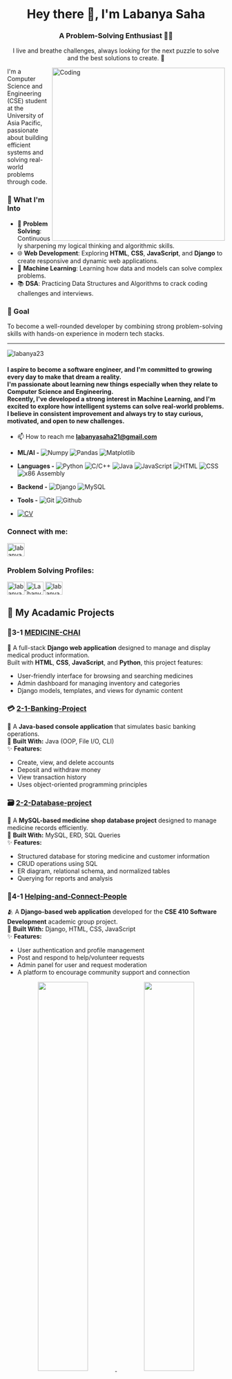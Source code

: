 <!--[![MasterHead](https://www.mtu.edu/cs/undergraduate/software/what/images/software-engineering-banner2400.jpg)-->
<!--h1 align="center">Hi 👋, I'm Labanya Saha</h1>
<h3 align="center">I am passoniate about Problem Solving</h3-->
<!--<h2 align="center">Learn to try new thing.Still try to develop MYSELF;I have dream to become a SOFTWARE ENGINEER</h2>-->
<h1 align="center">Hey there 👋, I'm Labanya Saha</h1>
<h3 align="center">A Problem-Solving Enthusiast 🧠💡</h3>
<p align="center">I live and breathe challenges, always looking for the next puzzle to solve and the best solutions to create. 🚀</p>

<img align="right" alt="Coding" width="400" src="https://i.pinimg.com/originals/e7/26/c7/e726c74ac081eed50feee1433d12c998.gif">
<!--<h1 align="left"> I LOVE TO PROGRAMMING.STILL PACTICING IT</h1>
<h4 align="left">Problem Solver</h4>
-->
<!--h4 align="left">I am studying Computer Science and Engineering (CSE) at the University of Asia Pacific. I am interested in problem-solving and want to develop my logical skills.<br> Also, nowadays I have found an interest in HTML, CSS,Django,Machine Learning,DSA,JS</h4-->
I'm a Computer Science and Engineering (CSE) student at the University of Asia Pacific, passionate about building efficient systems and solving real-world problems through code.

### 🧠 What I'm Into
- 🚀 **Problem Solving**: Continuously sharpening my logical thinking and algorithmic skills.
- 🌐 **Web Development**: Exploring **HTML**, **CSS**, **JavaScript**, and **Django** to create responsive and dynamic web applications.
- 🤖 **Machine Learning**: Learning how data and models can solve complex problems.
- 📚 **DSA**: Practicing Data Structures and Algorithms to crack coding challenges and interviews.

### 🎯 Goal
To become a well-rounded developer by combining strong problem-solving skills with hands-on experience in modern tech stacks.

---

<p align="left"> <img src="https://komarev.com/ghpvc/?username=labanya23&label=Profile%20views&color=0e75b6&style=flat" alt="labanya23" /> </p>
<!--<h4 align="left">I have a dream to become a software engineer.</h4>-->
<!--h4 align="left">I have a dream to become a software engineer.<br>I want to develop myself by following the path of my dreams.<br> I always try to learn new things, especially if it is related to the field of Computer Science and Engineering.</h4-->
<h4 align="left">
  I aspire to become a <strong>software engineer</strong>, and I'm committed to growing every day to make that dream a reality.<br>
  I'm passionate about learning new things especially when they relate to <strong>Computer Science and Engineering</strong>.<br>
  Recently, I've developed a strong interest in <strong>Machine Learning</strong>, and I'm excited to explore how intelligent systems can solve real-world problems.<br>
  I believe in consistent improvement and always try to stay curious, motivated, and open to new challenges.
</h4>

<!--
<br> I want to develop myself by following the path of my dreams.<br> I always try to learn new things, especially if it is related to the field of Computer Science and Engineering.</h4>-->

<!--
<p align="left"> <a href="https://github.com/ryo-ma/github-profile-trophy"><img src="https://github-profile-trophy.vercel.app/?username=labanya23" alt="labanya23" /></a> </p>
-->
- 📫 How to reach me **labanyasaha21@gmail.com**

- **ML/AI -**
![Numpy](https://img.shields.io/static/v1?&message=Numpy&color=658cf0&logo=numpy&logoColor=FFFFFF&label=)
 ![Pandas](https://img.shields.io/static/v1?&message=Pandas&color=0a2c82&logo=pandas&logoColor=FFFFFF&label=)
 ![Matplotlib](https://img.shields.io/static/v1?&message=Matplotlib&color=0e5fa1&logo=plotly&logoColor=FF6F00&label=)
- **Languages -**
  ![Python](https://img.shields.io/static/v1?&message=Python&color=176587&logo=python&logoColor=f5f589&label=&)
![C/C++](https://img.shields.io/badge/C%2FC%2B%2B-00599C?style=flat&logo=c%2B%2B&logoColor=white)
 ![Java](https://img.shields.io/static/v1?&message=Java&color=c93618&logo=Java&label=)
![JavaScript](https://img.shields.io/static/v1?&message=JavaScript&color=000000&logo=javascript&label=)
![HTML](https://img.shields.io/badge/HTML5-E34F26?style=flat&logo=html5&logoColor=white)
 ![CSS](https://img.shields.io/badge/CSS-1572B6?style=flat&logo=css3&logoColor=white)
![x86 Assembly](https://img.shields.io/badge/x86%20Assembly-000000?style=flat&logo=assemblyscript&logoColor=white)
- **Backend -**
![Django](https://img.shields.io/static/v1?&message=Django&color=2c4a37&logo=Django&label=)
![MySQL](https://img.shields.io/static/v1?&message=MySQL&color=5699cc&logo=MySQL&logoColor=FFFFFF&label=)
- **Tools -**
![Git](https://img.shields.io/static/v1?&message=Git&color=F05032&logo=Git&logoColor=FFFFFF&label=)
![Github](https://img.shields.io/static/v1?&message=Github&color=000000&logo=github&logoColor=FFFFFF&label=)

- [![CV](https://img.shields.io/badge/View%20CV-PDF-blue)](https://github.com/Labanya23/labanya-saha-portfolio.git)
<!--p align="left"
<a href="https://github.com/absmahi01">
 <!-- <img height="160em" src="https://github-readme-stats-eight-theta.vercel.app/api?username=absmahi01&show_icons=true&theme=algolia&include_all_commits=true&count_private=true"/>-->
  <!--img height="160em" src="https://github-readme-stats.vercel.app/api/top-langs?username=labanya23&show_icons=true&locale=en&layout=compact" alt="labanya23" />
  <!--<img height="160em" src="https://github-readme-stats-eight-theta.vercel.app/api/top-langs/?username=absmahi01&layout=compact&langs_count=8&theme=algolia"/>-->
  <!--img height="160em" src="https://github-readme-stats.vercel.app/api?username=labanya23&show_icons=true&locale=en" alt="labanya23" />
</a>
</p-->


  
<!--
- https://lightoj.com/user/21201059
- https://toph.co/u/user.5203
- https://www.beecrowd.com.br/judge/en/profile/614100
- https://www.linkedin.com/in/labanya-saha-60642127a/
- https://www.stopstalk.com/user/profile/labanya25
- https://www.hackerrank.com/profile/labanyasaha21
- https://atcoder.jp/users/labanya24
- https://open.kattis.com/users/labanya-saha
- https://www.stopstalk.com/user/profile/Labanya24
- https://leetcode.com/labanyasaha21/
-->

<!--h3 align="left">Connect with me:</h3>
<p align="left">
 <a href="https://www.linkedin.com/in/labanya-saha/" target="blank"><img align="center" src="https://raw.githubusercontent.com/rahuldkjain/github-profile-readme-generator/master/src/images/icons/Social/linked-in-alt.svg" alt="labanya-saha" height="30" width="40" /></a>
<a href="https://www.codechef.com/users/labanya23" target="blank"><img align="center" src="https://cdn.jsdelivr.net/npm/simple-icons@3.1.0/icons/codechef.svg" alt="labanya23" height="30" width="40" /></a>
  <!--
<a href="https://codeforces.com/profile/labanya22" target="blank"><img align="center" src="https://raw.githubusercontent.com/rahuldkjain/github-profile-readme-generator/master/src/images/icons/Social/codeforces.svg" alt="labanya22" height="30" width="40" /></a>
  -->
<!--a href="https://codeforces.com/profile/Labanya2001"target="blank"><img align="center" src="https://raw.githubusercontent.com/rahuldkjain/github-profile-readme-generator/master/src/images/icons/Social/codeforces.svg" alt="Labanya2001" height="30" width="40" /></a--> 
  <!--
  <a href="https://www.codechef.com/users/labanyasaha91" target="blank"><img align="center" src="https://cdn.jsdelivr.net/npm/simple-icons@3.1.0/icons/codechef.svg" alt="labanyasahah91" height="30" width="40" /></a>
  -->
  <!--a href="https://leetcode.com/labanyasaha21/" target="blank"><img align="center" src="https://raw.githubusercontent.com/rahuldkjain/github-profile-readme-generator/master/src/images/icons/Social/leet-code.svg" alt="labanyasaha21" height="30" width="40" /></a>
</p-->
<!--h3 align="left">Connect with me:</h3>
<p align="left">
 <a href="https://www.linkedin.com/in/labanya-saha/" target="blank"><img align="center" src="https://raw.githubusercontent.com/rahuldkjain/github-profile-readme-generator/master/src/images/icons/Social/linked-in-alt.svg" alt="labanya-saha" height="30" width="40" /></a>
<a href="https://www.codechef.com/users/labanya23" target="blank"><img align="center" src="https://cdn.jsdelivr.net/npm/simple-icons@3.1.0/icons/codechef.svg" alt="labanya23" height="30" width="40" /></a>
<a href="https://codeforces.com/profile/Labanya2001" target="blank"><img align="center" src="https://raw.githubusercontent.com/rahuldkjain/github-profile-readme-generator/master/src/images/icons/Social/codeforces.svg" alt="Labanya2001" height="30" width="40" /></a> 
<a href="https://leetcode.com/labanyasaha21/" target="blank"><img align="center" src="https://raw.githubusercontent.com/rahuldkjain/github-profile-readme-generator/master/src/images/icons/Social/leet-code.svg" alt="labanyasaha21" height="30" width="40" /></a>

</p-->
<h3 align="left">Connect with me:</h3>
<p align="left">
  <a href="https://www.linkedin.com/in/labanya-saha/" target="blank">
    <img align="center" src="https://raw.githubusercontent.com/rahuldkjain/github-profile-readme-generator/master/src/images/icons/Social/linked-in-alt.svg" alt="labanya-saha" height="30" width="40" />
  </a>
</p>
<h3 align="left">Problem Solving Profiles:</h3>
<p align="left">
  <a href="https://www.codechef.com/users/labanya23" target="blank">
    <img align="center" src="https://cdn.jsdelivr.net/npm/simple-icons@3.1.0/icons/codechef.svg" alt="labanya23" height="30" width="40" />
  </a>
  <a href="https://codeforces.com/profile/Labanya2001" target="blank">
    <img align="center" src="https://raw.githubusercontent.com/rahuldkjain/github-profile-readme-generator/master/src/images/icons/Social/codeforces.svg" alt="Labanya2001" height="30" width="40" />
  </a> 
  <a href="https://leetcode.com/labanyasaha21/" target="blank">
    <img align="center" src="https://raw.githubusercontent.com/rahuldkjain/github-profile-readme-generator/master/src/images/icons/Social/leet-code.svg" alt="labanyasaha21" height="30" width="40" />
  </a>
</p>

## 🚀 My Acadamic Projects
### 🧪3-1 [**MEDICINE-CHAI**](https://github.com/Labanya23/MEDICINE-CHAI)  
  💊 A full-stack **Django web application** designed to manage and display medical product information.  
  Built with **HTML**, **CSS**, **JavaScript**, and **Python**, this project features:
  - User-friendly interface for browsing and searching medicines  
  - Admin dashboard for managing inventory and categories  
  - Django models, templates, and views for dynamic content
### 💳 [2-1-Banking-Project](https://github.com/Labanya23/2-1-Banking-Project)
🏦 A **Java-based console application** that simulates basic banking operations.  
🔧 **Built With:** Java (OOP, File I/O, CLI)  
✨ **Features:**
- Create, view, and delete accounts  
- Deposit and withdraw money  
- View transaction history  
- Uses object-oriented programming principles
### 🗃️ [2-2-Database-project](https://github.com/Labanya23/2-2-Database-project)
💊 A **MySQL-based medicine shop database project** designed to manage medicine records efficiently.  
🔧 **Built With:** MySQL, ERD, SQL Queries  
✨ **Features:**
- Structured database for storing medicine and customer information  
- CRUD operations using SQL  
- ER diagram, relational schema, and normalized tables  
- Querying for reports and analysis
### 🤝4-1 [Helping-and-Connect-People](https://github.com/Labanya23/Helping-and-Connect-People)  
🫂 A **Django-based web application** developed for the **CSE 410 Software Development** academic group project.  
🔧 **Built With:** Django, HTML, CSS, JavaScript  
✨ **Features:**
- User authentication and profile management  
- Post and respond to help/volunteer requests  
- Admin panel for user and request moderation  
- A platform to encourage community support and connection


  



<p align="center">
  <a href="https://github.com/labanya23">
    <img width="48%" src="https://github-readme-stats.vercel.app/api?username=labanya23&show_icons=true&theme=tokyonight&count_private=true" />
    <img width="48%" src="https://github-readme-stats.vercel.app/api/top-langs/?username=labanya23&layout=compact&theme=tokyonight" />
  </a>
</p>


<!--h4 align="left">Languages and Tools:</h4-->
<!--
<p align="left"> <a href="https://www.w3schools.com/cpp/" target="_blank" rel="noreferrer"> <img src="https://raw.githubusercontent.com/devicons/devicon/master/icons/cplusplus/cplusplus-original.svg" alt="cplusplus" width="40" height="40"/> </a> <a href="https://www.java.com" target="_blank" rel="noreferrer"> <img src="https://raw.githubusercontent.com/devicons/devicon/master/icons/java/java-original.svg" alt="java" width="40" height="40"/> </a> <a href="https://www.python.org" target="_blank" rel="noreferrer"> <img src="https://raw.githubusercontent.com/devicons/devicon/master/icons/python/python-original.svg" alt="python" width="40" height="40"/> </a> </p-->

<!--p align="left"> <a href="https://www.w3schools.com/cpp/" target="_blank" rel="noreferrer"> <img src="https://raw.githubusercontent.com/devicons/devicon/master/icons/cplusplus/cplusplus-original.svg" alt="cplusplus" width="40" height="40"/> </a> <a href="https://www.cprogramming.com/" target="_blank" rel="noreferrer"> <img src="https://raw.githubusercontent.com/devicons/devicon/master/icons/c/c-original.svg" alt="c" width="40" height="40"/> </a> <a href="https://www.w3schools.com/css/" target="_blank" rel="noreferrer"> <img src="https://raw.githubusercontent.com/devicons/devicon/master/icons/css3/css3-original-wordmark.svg" alt="css3" width="40" height="40"/> </a> <a href="https://www.djangoproject.com/" target="_blank" rel="noreferrer"> <img src="https://cdn.worldvectorlogo.com/logos/django.svg" alt="django" width="40" height="40"/> </a> <a href="https://www.w3.org/html/" target="_blank" rel="noreferrer"> <img src="https://raw.githubusercontent.com/devicons/devicon/master/icons/html5/html5-original-wordmark.svg" alt="html5" width="40" height="40"/> </a> <a href="https://www.java.com" target="_blank" rel="noreferrer"> <img src="https://raw.githubusercontent.com/devicons/devicon/master/icons/java/java-original.svg" alt="java" width="40" height="40"/> </a> <a href="https://www.mysql.com/" target="_blank" rel="noreferrer"> <img src="https://raw.githubusercontent.com/devicons/devicon/master/icons/mysql/mysql-original-wordmark.svg" alt="mysql" width="40" height="40"/> </a> <a href="https://www.python.org" target="_blank" rel="noreferrer"> <img src="https://raw.githubusercontent.com/devicons/devicon/master/icons/python/python-original.svg" alt="python" width="40" height="40"/> </a> </p
-->

<!--<p><img align="left" src="https://github-readme-stats.vercel.app/api/top-langs?username=labanya23&show_icons=true&locale=en&layout=compact" alt="labanya23" /></p>-->
<!--

<p>&nbsp;<img align="center" src="https://github-readme-stats.vercel.app/api?username=labanya23&show_icons=true&locale=en" alt="labanya23" /></p>

-->



  

<!--p><img align="center" src="https://github-readme-streak-stats.herokuapp.com/?user=labanya23&theme=dark&card_width=500&" alt="labanya23" /></p-->

<!--p><img align="center" src="https://github-readme-streak-stats.herokuapp.com/?user=labanya23&theme=dark&card_width=500&" alt="labanya23" /></p-->
![Activity Graph](https://github-readme-activity-graph.vercel.app/graph?username=labanya23&theme=react-dark&bg_color=20232a&hide_border=true)  
![Streak](https://github-readme-streak-stats.herokuapp.com/?user=labanya23&theme=dark&hide_border=false)
 

